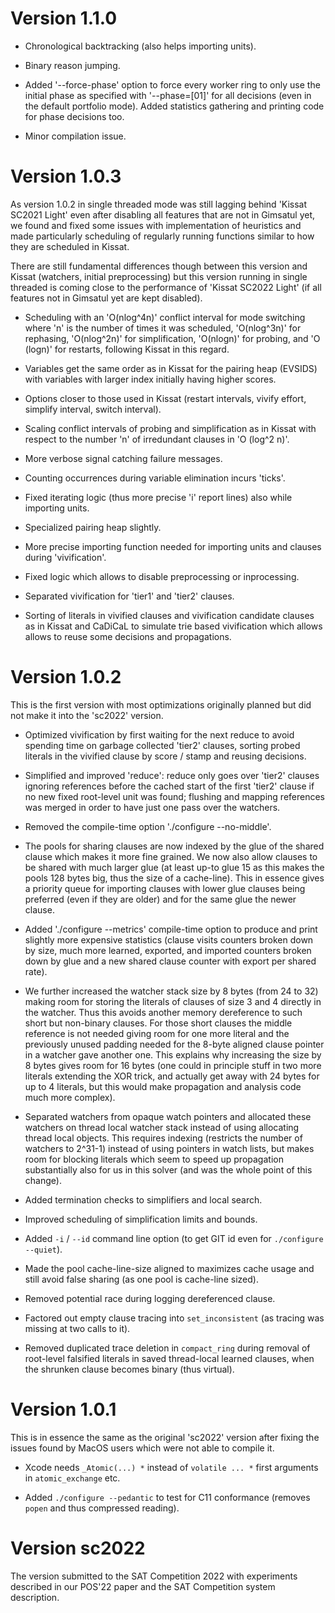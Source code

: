 # Version 1.1.0

- Chronological backtracking (also helps importing units).

- Binary reason jumping.

- Added '--force-phase' option to force every worker ring to only
  use the initial phase as specified with '--phase=[01]' for all
  decisions (even in the default portfolio mode).  Added statistics
  gathering and printing code for phase decisions too.

- Minor compilation issue.

# Version 1.0.3

As version 1.0.2 in single threaded mode was still lagging behind 'Kissat
SC2021 Light' even after disabling all features that are not in Gimsatul
yet, we found and fixed some issues with implementation of heuristics
and made particularly scheduling of regularly running functions similar to
how they are scheduled in Kissat.

There are still fundamental differences though between this version and
Kissat (watchers, initial preprocessing) but this version running in single
threaded is coming close to the performance of 'Kissat SC2022 Light' (if all
features not in Gimsatul yet are kept disabled).

- Scheduling with an 'O(nlog^4n)' conflict interval for mode switching
  where 'n' is the number of times it was scheduled, 'O(nlog^3n)' for
  rephasing, 'O(nlog^2n)' for simplification, 'O(nlogn)' for probing,
  and 'O (logn)' for restarts, following Kissat in this regard.

- Variables get the same order as in Kissat for the pairing heap (EVSIDS)
  with variables with larger index initially having higher scores.

- Options closer to those used in Kissat (restart intervals, vivify effort,
  simplify interval, switch interval).

- Scaling conflict intervals of probing and simplification as in Kissat with
  respect to the number 'n' of irredundant clauses in 'O (log^2 n)'.

- More verbose signal catching failure messages.

- Counting occurrences during variable elimination incurs 'ticks'.

- Fixed iterating logic (thus more precise 'i' report lines) also
  while importing units.

- Specialized pairing heap slightly.

- More precise importing function needed for importing units
  and clauses during 'vivification'.

- Fixed logic which allows to disable preprocessing or inprocessing.

- Separated vivification for 'tier1' and 'tier2' clauses.

- Sorting of literals in vivified clauses and vivification candidate clauses
  as in Kissat and CaDiCaL to simulate trie based vivification which allows
  allows to reuse some decisions and propagations.

# Version 1.0.2

This is the first version with most optimizations originally planned but
did not make it into the 'sc2022' version.

- Optimized vivification by first waiting for the next reduce to avoid
  spending time on garbage collected 'tier2' clauses, sorting probed
  literals in the vivified clause by score / stamp and reusing decisions.

- Simplified and improved 'reduce':  reduce only goes over 'tier2' clauses
  ignoring references before the cached start of the first 'tier2' clause
  if no new fixed root-level unit was found; flushing and mapping references
  was merged in order to have just one pass over the watchers.

- Removed the compile-time option './configure --no-middle'.

- The pools for sharing clauses are now indexed by the glue of the shared
  clause which makes it more fine grained.  We now also allow clauses to
  be shared with much larger glue (at least up-to glue 15 as this makes the
  pools 128 bytes big, thus the size of a cache-line).  This in essence
  gives a priority queue for importing clauses with lower glue clauses being
  preferred (even if they are older) and for the same glue the newer clause.

- Added './configure --metrics' compile-time option to produce and print
  slightly more expensive statistics (clause visits counters broken down
  by size, much more learned, exported, and imported counters broken down
  by glue and a new shared clause counter with export per shared rate).

- We further increased the watcher stack size by 8 bytes (from 24 to 32)
  making room for storing the literals of clauses of size 3 and 4 directly
  in the watcher.  Thus this avoids another memory dereference to such short
  but non-binary clauses.  For those short clauses the middle reference is
  not needed giving room for one more literal and the previously unused
  padding needed for the 8-byte aligned clause pointer in a watcher gave
  another one.  This explains why increasing the size by 8 bytes gives room
  for 16 bytes (one could in principle stuff in two more literals extending
  the XOR trick, and actually get away with 24 bytes for up to 4 literals,
  but this would make propagation and analysis code much more complex).

- Separated watchers from opaque watch pointers and allocated these watchers
  on thread local watcher stack instead of using allocating thread local
  objects.  This requires indexing (restricts the number of watchers to
  2^31-1) instead of using pointers in watch lists, but makes room for
  blocking literals which seem to speed up propagation substantially also
  for us in this solver (and was the whole point of this change).

- Added termination checks to simplifiers and local search.

- Improved scheduling of simplification limits and bounds.

- Added `-i` / `--id` command line option (to get GIT id even for
  `./configure --quiet`).

- Made the pool cache-line-size aligned to maximizes cache usage and still
  avoid false sharing (as one pool is cache-line sized).

- Removed potential race during logging dereferenced clause.

- Factored out empty clause tracing into `set_inconsistent`
  (as tracing was missing at two calls to it).

- Removed duplicated trace deletion in `compact_ring` during removal of
  root-level falsified literals in saved thread-local learned clauses, when
  the shrunken clause becomes binary (thus virtual).

# Version 1.0.1

This is in essence the same as the original 'sc2022' version after fixing
the issues found by MacOS users which were not able to compile it.

- Xcode needs `_Atomic(...) *` instead of `volatile ... *` first arguments in
  `atomic_exchange` etc.

- Added `./configure --pedantic` to test for C11 conformance
  (removes `popen` and thus compressed reading).

# Version sc2022

The version submitted to the SAT Competition 2022 with experiments
described in our POS'22 paper and the SAT Competition system description.

